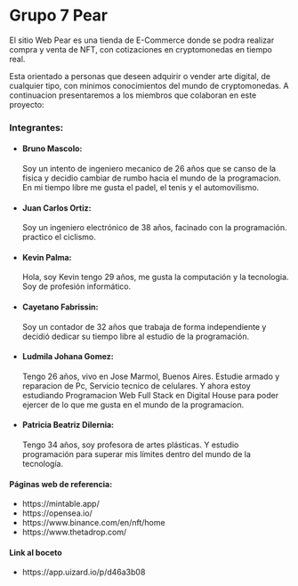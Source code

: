 # Grupo 7 Pear
El sitio Web Pear es una tienda de E-Commerce donde se podra realizar compra y venta de NFT, con cotizaciones en cryptomonedas en tiempo real. 

Esta orientado a personas que deseen adquirir o vender arte digital, de cualquier tipo, con minimos conocimientos del mundo de cryptomonedas. 
A continuacion presentaremos a los miembros que colaboran en este proyecto:
<h3>Integrantes:</h3>
<ul>
<li><h4>Bruno Mascolo:</h4> Soy un intento de ingeniero mecanico de 26 años que se canso de la fisica y decidio cambiar de rumbo hacia el mundo de la programacion. En mi tiempo libre me gusta el padel, el tenis y el automovilismo. </li>

<li><h4>Juan Carlos Ortiz:</h4> Soy un ingeniero electrónico de 38 años, facinado con la programación. practico el ciclismo.</li>

<li><h4>Kevin Palma:</h4> Hola, soy Kevin tengo 29 años, me gusta la computación y la tecnologia. Soy de profesión informático.</li>

<li><h4>Cayetano Fabrissin:</h4> Soy un contador de 32 años que trabaja de forma independiente y decidió dedicar su tiempo libre al estudio de la programación.</li>

<li><h4>Ludmila Johana Gomez:</h4> Tengo 26 años, vivo en Jose Marmol, Buenos Aires. Estudie armado y reparacion de Pc, Servicio tecnico de celulares. Y ahora estoy estudiando Programacion Web Full Stack en Digital House para poder ejercer de lo que me gusta en el mundo de la programacion.</li>

<li><h4>Patricia Beatriz Dilernia:</h4> Tengo 34 años, soy profesora de artes plásticas. Y estudio programación para superar mis límites dentro del mundo de la tecnología.</li>
</ul>
<h4>Páginas web de referencia:</h4>
<ul>
<li>https://mintable.app/</li>
<li>https://opensea.io/</li>
<li>https://www.binance.com/en/nft/home</li>
<li>https://www.thetadrop.com/</li>
</ul>
<div>
<h4>Link al boceto </h4>
<ul>
<li>https://app.uizard.io/p/d46a3b08</li>
</ul>
</div>

